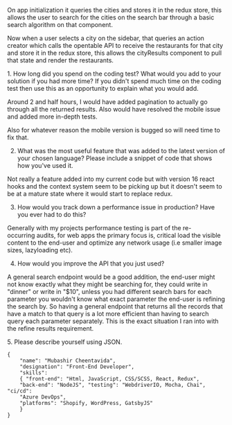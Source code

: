 On app initialization it queries the cities and stores it in the redux store, this allows the user to search for the cities on the search bar through a basic search algorithm on that component.

Now when a user selects a city on the sidebar, that queries an action creator which calls the opentable API to receive the restaurants for that city and store it in the redux store, this allows the cityResults component to pull that state and render the restaurants.

1. How long did you spend on the coding test? What would you add to your solution if you had more time? If you didn't spend much time on the coding test then use this as an opportunity to explain what you would add.

Around 2 and half hours, I would have added pagination to actually go through all the returned results. Also would have resolved the mobile issue and added more in-depth tests.

Also for whatever reason the mobile version is bugged so will need time to fix that.

2. What was the most useful feature that was added to the latest version of your chosen language? Please include a snippet of code that shows how you've used it.

Not really a feature added into my current code but with version 16 react hooks and the context system seem to be picking up but it doesn't seem to be at a mature state where it would start to replace redux.

3. How would you track down a performance issue in production? Have you ever had to do this?

Generally with my projects performance testing is part of the re-occurring audits, for web apps the primary focus is, critical load the visible content to the end-user and optimize any network usage (i.e smaller image sizes, lazyloading etc).

4. How would you improve the API that you just used?

A general search endpoint would be a good addition, the end-user might not know exactly what they might be searching for, they could write in "dinner" or write in "\$10", unless you had different search bars for each parameter you wouldn't know what exact parameter the end-user is refining the search by. So having a general endpoint that returns all the records that have a match to that query is a lot more efficient than having to search query each parameter separately. This is the exact situation I ran into with the refine results requirement.

5. Please describe yourself using JSON.

```
{
    "name": "Mubashir Cheentavida",
    "designation": "Front-End Developer",
    "skills":
    { "front-end": "Html, JavaScript, CSS/SCSS, React, Redux",
    "back-end": "NodeJS", "testing": "WebdriverIO, Mocha, Chai", "ci/cd":
    "Azure DevOps",
    "platforms": "Shopify, WordPress, GatsbyJS"
    }
}
```
